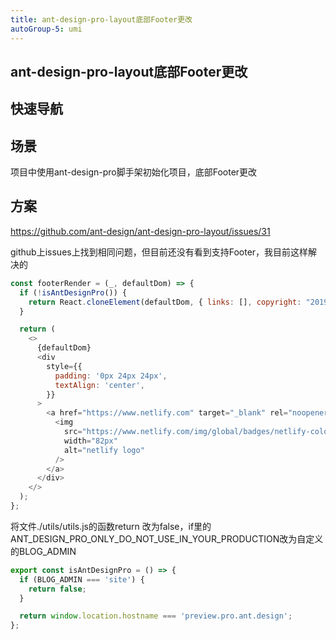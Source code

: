 ```yaml
---
title: ant-design-pro-layout底部Footer更改
autoGroup-5: umi
---
```


## ant-design-pro-layout底部Footer更改

## 快速导航

<TOC />

## 场景
项目中使用ant-design-pro脚手架初始化项目，底部Footer更改

## 方案
https://github.com/ant-design/ant-design-pro-layout/issues/31

github上issues上找到相同问题，但目前还没有看到支持Footer，我目前这样解决的

```js
const footerRender = (_, defaultDom) => {
  if (!isAntDesignPro()) {
    return React.cloneElement(defaultDom, { links: [], copyright: "2019 created by coco" })
  }

  return (
    <>
      {defaultDom}
      <div
        style={{
          padding: '0px 24px 24px',
          textAlign: 'center',
        }}
      >
        <a href="https://www.netlify.com" target="_blank" rel="noopener noreferrer">
          <img
            src="https://www.netlify.com/img/global/badges/netlify-color-bg.svg"
            width="82px"
            alt="netlify logo"
          />
        </a>
      </div>
    </>
  );
};
```

将文件./utils/utils.js的函数return 改为false，if里的ANT_DESIGN_PRO_ONLY_DO_NOT_USE_IN_YOUR_PRODUCTION改为自定义的BLOG_ADMIN
```js
export const isAntDesignPro = () => {
  if (BLOG_ADMIN === 'site') {
    return false;
  }

  return window.location.hostname === 'preview.pro.ant.design';
}; 
```
